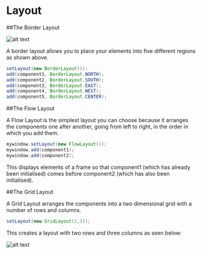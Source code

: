 Layout
===

##The Border Layout

![alt text](https://github.com/BillsJ/cadmus/raw/master/src/Images/border_layout.png "The border layout")

A border layout allows you to place your elements into five different regions as shown above.

```java
setLayout(new BorderLayout());
add(component1, BorderLayout.NORTH);
add(component2, BorderLayout.SOUTH);
add(component3, BorderLayout.EAST);
add(component4, BorderLayout.WEST);
add(component5, BorderLayout.CENTER);
```

##The Flow Layout

A Flow Layout is the simplest layout you can choose because it arranges the components one after another, going from left to right, in the order in which you add them.

```java
mywindow.setLayout(new FlowLayout());
mywindow.add(component1);
mywindow.add(component2);
```
This displays elements of a frame so that component1 (which has already been initialised) comes before component2 (which has also been initialised).

##The Grid Layout

A Grid Layout arranges the components into a two dimensional grid with a number of rows and columns.

```java
setLayout(new GridLayout(2,3));
```
This creates a layout with two rows and three columns as seen below:

![alt text](https://github.com/BillsJ/cadmus/raw/master/src/Images/grid_layout.png "The grid layout")
